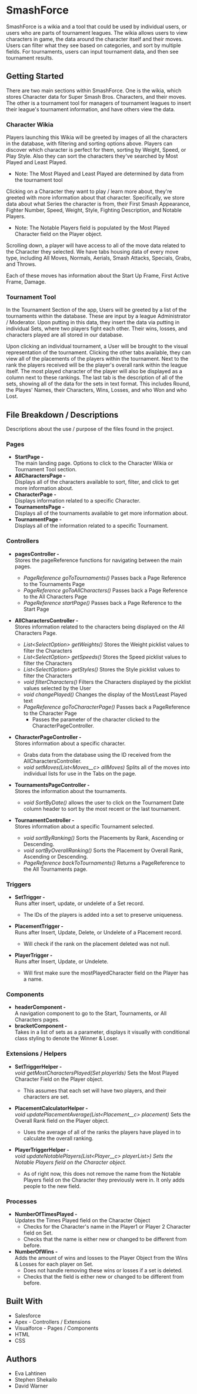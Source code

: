 # SmashForce
SmashForce is a wikia and a tool that could be used by individual users, or users who are parts of tournament leagues. The wikia allows users to view characters in game, the data around the character itself and their moves. Users can filter what they see based on categories, and sort by multiple fields. For tournaments, users can input tournament data, and then see tournament results.

## Getting Started
There are two main sections within SmashForce. One is the wikia, which stores Character data for Super Smash Bros. Characters, and their moves. The other is a tournament tool for managers of tournament leagues to insert their league's tournament information, and have others view the data.

### Character Wikia
Players launching this Wikia will be greeted by images of all the characters in the database, with filtering and sorting options above. Players can discover which character is perfect for them, sorting by Weight, Speed, or Play Style. Also they can sort the characters they've searched by Most Played and Least Played.

* Note: The Most Played and Least Played are determined by data from the tournament tool

Clicking on a Character they want to play / learn more about, they're greeted with more information about that character. Specifically, we store data about what Series the character is from, their First Smash Appearance, Fighter Number, Speed, Weight, Style, Fighting Description, and Notable Players.

* Note: The Notable Players field is populated by the Most Played Character field on the Player object.

Scrolling down, a player will have access to all of the move data related to the Character they selected. We have tabs housing data of every move type, including All Moves, Normals, Aerials, Smash Attacks, Specials, Grabs, and Throws.

Each of these moves has information about the Start Up Frame, First Active Frame, Damage.

### Tournament Tool
In the Tournament Section of the app, Users will be greeted by a list of the tournaments within the database. These are input by a league Administrator / Moderator. Upon putting in this data, they insert the data via putting in individual Sets, where two players fight each other. Their wins, losses, and characters played are all stored in our database.

Upon clicking an individual tournament, a User will be brought to the visual representation of the tournament. Clicking the other tabs available, they can view all of the placements of the players within the tournament. Next to the rank the players received will be the player's overall rank within the league itself. The most played character of the player will also be displayed as a column next to these rankings. The last tab is the description of all of the sets, showing all of the data for the sets in text format. This includes Round, the Playes' Names, their Characters, Wins, Losses, and who Won and who Lost.

## File Breakdown / Descriptions
Descriptions about the use / purpose of the files found in the project.

### Pages
* **StartPage -** <br/>
The main landing page. Options to click to the Character Wikia or Tournament Tool section.
* **AllCharactersPage -** <br/>
Displays all of the characters available to sort, filter, and click to get more information about.
* **CharacterPage -** <br/>
Displays information related to a specific Character.
* **TournamentsPage -** <br/>
Displays all of the tournaments available to get more information about.
* **TournamentPage -** <br/>
Displays all of the information related to a specific Tournament.

### Controllers
* **pagesController -** <br/>
Stores the pageReference functions for navigating between the main pages.
  - *PageReference goToTournaments()* Passes back a Page Reference to the Tournaments Page
  - *PageReference goToAllCharacters()* Passes back a Page Reference to the All Characters Page
  - *PageReference startPage()* Passes back a Page Reference to the Start Page

* **AllCharactersController -** <br/>
Stores information related to the characters being displayed on the All Characters Page.<br/>
  - *List\<SelectOption> getWeights()* Stores the Weight picklist values to filter the Characters<br/>
  - *List\<SelectOption> getSpeeds()* Stores the Speed picklist values to filter the Characters<br/>
  - *List\<SelectOption> getStyles()* Stores the Style picklist values to filter the Characters<br/>
  - *void filterCharacters()* Filters the Characters displayed by the picklist values selected by the User<br/>
  - *void changePlayed()* Changes the display of the Most/Least Played text<br/>
  - *PageReference goToCharacterPage()* Passes back a PageReference to the Character Page<br/>
     * Passes the parameter of the character clicked to the CharacterPageController.

* **CharacterPageController -** <br/>
Stores information about a specific character. 
  - Grabs data from the database using the ID received from the AllCharactersController.
  - *void setMoves(List\<Moves__c> allMoves)* Splits all of the moves into individual lists for use in the Tabs on the page.

* **TournamentsPageController -** <br/>
Stores the information about the tournaments. 
  - *void SortByDate()* allows the user  to click on the Tournament Date column header to sort by the most recent or the last tournament.

* **TournamentController -** <br/>
Stores information about a specific Tournament selected.
  - *void sortByRanking()* Sorts the Placements by Rank, Ascending or Descending.
  - *void sortByOverallRanking()* Sorts the Placement by Overall Rank, Ascending or Descending.
  - *PageReference backToTournaments()* Returns a PageReference to the All Tournaments page.
  
### Triggers
* **SetTrigger -** <br/>
Runs after insert, update, or undelete of a Set record. 
  - The IDs of the players is added into a set to preserve uniqueness.

* **PlacementTrigger -** <br/>
Runs after Insert, Update, Delete, or Undelete of a Placement record. 
  - Will check if the rank on the placement deleted was not null.

* **PlayerTrigger -** <br/>
Runs after Insert, Update, or Undelete. 
  - Will first make sure the mostPlayedCharacter field on the Player has a name.

### Components
* **headerComponent -** <br/>
A navigation component to go to the Start, Tournaments, or All Characters pages.
* **bracketComponent -** <br/>
Takes in a list of sets as a parameter, displays it visually with conditional class styling to denote the Winner & Loser.

### Extensions / Helpers
* **SetTriggerHelper -** <br/>
*void getMostCharactersPlayed(Set<Id> playerIds)* Sets the Most Played Character Field on the Player object. <br/>
  - This assumes that each set will have two players, and their characters are set.

* **PlacementCalculatorHelper -** <br/>
*void updatePlacementAverage(List<Placement__c> placement)* Sets the Overall Rank field on the Player object. <br/>
  - Uses the average of all of the ranks the players have played in to calculate the overall ranking.
 
* **PlayerTriggerHelper -** <br/>
*void updateNotablePlayers(List<Player__c> playerList>) Sets the Notable Players field on the Character object.* <br/>
  - As of right now, this does not remove the name from the Notable Players field on the Character they previously were in. It only adds people to the new field.


### Processes
* **NumberOfTimesPlayed -** <br/>
Updates the Times Played field on the Character Object 
  - Checks for the Character's name in the Player1 or Player 2 Character field on Set.
  - Checks that the name is either new or changed to be different from before.
* **NumberOfWins -** <br/>
Adds the amount of wins and losses to the Player Object from the Wins & Losses for each player on Set.
  - Does not handle removing these wins or losses if a set is deleted.
  - Checks that the field is either new or changed to be different from before. 
  
## Built With
* Salesforce
* Apex - Controllers / Extensions
* Visualforce - Pages / Components
* HTML
* CSS

## Authors
* Eva Lahtinen
* Stephen Shekailo
* David Warner
